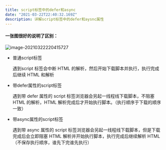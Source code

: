 ```yaml
---
title: script标签中的defer和async
date: "2021-03-22T22:40:32.169Z"
description: 详解script标签中的defer和aysnc属性
---
```


#### 一张图很好的说明了区别：
![image-20210322220415727](https://obs-1d2f.oss-cn-hangzhou.aliyuncs.com/images/image-20210322220415727.png)

- 普通script标签

  遇到script 标签会中断 HTML 的解析，然后开始下载脚本并执行，执行完成后继续 HTML 和解析

- 带defer属性的script标签 

  遇到带 defer 属性的 script 标签浏览器会另起一线程线下载脚本，不阻塞 HTML 的解析，HTML 解析完成后才开始执行脚本。（执行顺序于下载的顺序一致）

- 带async属性的script标签

  遇到带 async 属性的 script 标签浏览器会另起一线程线下载脚本，但是下载完成后会立即阻塞 HTML 解析并开始执行脚本，执行完成后继续解析 HTML（不保存执行顺序，谁先下完谁先执行）
  
